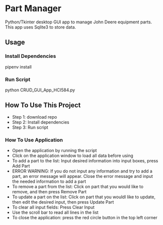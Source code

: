 # Part Manager
Python/Tkinter desktop GUI app to manage John Deere equipment parts. This app uses Sqlite3 to store data.

## Usage

### Install Dependencies
pipenv install

### Run Script
python CRUD_GUI_App_HCI584.py

## How To Use This Project
* Step 1: download repo
* Step 2: Install dependencies
* Step 3: Run script

### How To Use Application
* Open the application by running the script
* Click on the application window to load all data before using
* To add a part to the list: Input desired information into input boxes, press Add Part
* ERROR WARNING: If you do not input any information and try to add a part, an error message will appear. Close the error message and input the needed information to add a part
* To remove a part from the list: Click on part that you would like to remove, and then press Remove Part
* To update a part on the list: Click on part that you wouldl like to update, then edit the desired input, then press Update Part
* To clear all input fields: Press Clear Input
* Use the scroll bar to read all lines in the list
* To close the application: press the red circle button in the top left corner



